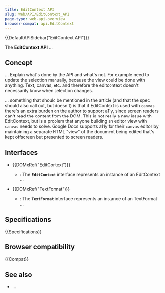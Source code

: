 ```yaml
---
title: EditContext API
slug: Web/API/EditContext_API
page-type: web-api-overview
browser-compat: api.EditContext
---
```


{{DefaultAPISidebar("EditContext API")}}

The **EditContext API** ...

## Concept

... Explain what's done by the API and what's not. For example need to update the selection manually, because the view could be done with anything. Text, canvas, etc. and therefore the editcontext doesn't necessarily know when selection changes.

... something that should be mentioned in the article (and that the spec should also call out, but doesn't) is that if EditContext is used with `canvas` there's an extra burden on the author to support a11y, since screen readers can't read the content from the DOM. This is not really a new issue with EditContext, but is a problem that anyone building an editor view with `canvas` needs to solve. Google Docs supports a11y for their `canvas` editor by maintaining a separate HTML "view" of the document being edited that's kept offscreen but presented to screen readers.

## Interfaces

- {{DOMxRef("EditContext")}}

  - : The **`EditContext`** interface represents an instance of an EditContext ...

- {{DOMxRef("TextFormat")}}

  - : The **`TextFormat`** interface represents an instance of an TextFormat ...

## Specifications

{{Specifications}}

## Browser compatibility

{{Compat}}

## See also

- ...
